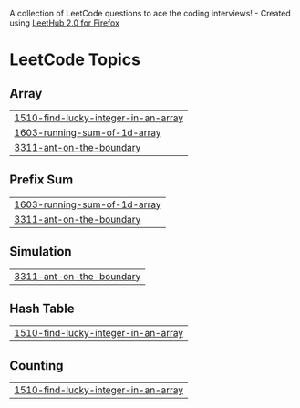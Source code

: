 A collection of LeetCode questions to ace the coding interviews! - Created using [LeetHub 2.0 for Firefox](https://github.com/maitreya2954/LeetHub-2.0-Firefox)
<!---LeetCode Topics Start-->
# LeetCode Topics
## Array
|  |
| ------- |
| [1510-find-lucky-integer-in-an-array](https://github.com/SashaPrylutskyy/LeetCode_DSA/tree/master/1510-find-lucky-integer-in-an-array) |
| [1603-running-sum-of-1d-array](https://github.com/SashaPrylutskyy/LeetCode_DSA/tree/master/1603-running-sum-of-1d-array) |
| [3311-ant-on-the-boundary](https://github.com/SashaPrylutskyy/LeetCode_DSA/tree/master/3311-ant-on-the-boundary) |
## Prefix Sum
|  |
| ------- |
| [1603-running-sum-of-1d-array](https://github.com/SashaPrylutskyy/LeetCode_DSA/tree/master/1603-running-sum-of-1d-array) |
| [3311-ant-on-the-boundary](https://github.com/SashaPrylutskyy/LeetCode_DSA/tree/master/3311-ant-on-the-boundary) |
## Simulation
|  |
| ------- |
| [3311-ant-on-the-boundary](https://github.com/SashaPrylutskyy/LeetCode_DSA/tree/master/3311-ant-on-the-boundary) |
## Hash Table
|  |
| ------- |
| [1510-find-lucky-integer-in-an-array](https://github.com/SashaPrylutskyy/LeetCode_DSA/tree/master/1510-find-lucky-integer-in-an-array) |
## Counting
|  |
| ------- |
| [1510-find-lucky-integer-in-an-array](https://github.com/SashaPrylutskyy/LeetCode_DSA/tree/master/1510-find-lucky-integer-in-an-array) |
<!---LeetCode Topics End-->